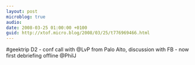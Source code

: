 ```yaml
---
layout: post
microblog: true
audio: 
date: 2008-03-25 01:00:00 +0100
guid: http://xtof.micro.blog/2008/03/25/t776969466.html
---
```

#geektrip D2 - conf call with @LvP from Palo Alto, discussion with FB - now first debriefing offline @PhilJ
